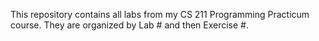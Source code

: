 This repository contains all labs from my CS 211 Programming Practicum course. They are organized by Lab # and then Exercise #.
